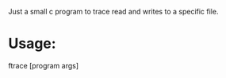 Just a small c program to trace read and writes to a specific file.

# Usage:

ftrace <file> <program> [program args]

